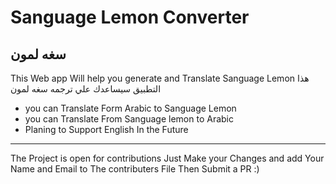 # Sanguage Lemon Converter
## سغه لمون 

This Web app Will help you generate and Translate Sanguage Lemon 
هذا التطبيق سيساعدك علي ترجمه سغه لمون

- you can Translate Form Arabic to Sanguage Lemon
- you can Translate From Sanguage lemon to Arabic
- Planing to Support English In the Future
------------------------------------------------------
The Project is open for contributions
Just Make your Changes and add Your Name and Email to The contributers File Then Submit a PR :) 
